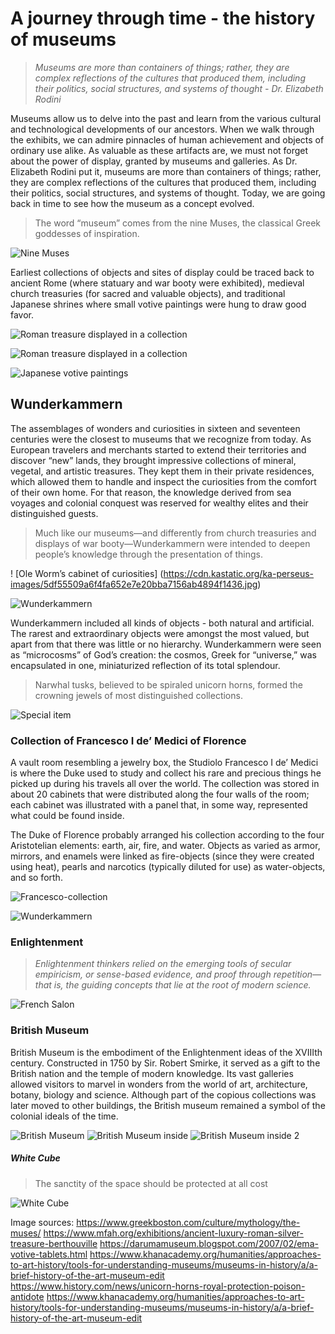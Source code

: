 # A journey through time - the history of museums

> *Museums are more than containers of things; rather, they are complex reflections of the cultures that produced them, including their politics, social structures, and systems of thought - Dr. Elizabeth Rodini*

Museums allow us to delve into the past and learn from the various cultural and technological developments of our ancestors. When we walk through the exhibits, we can admire pinnacles of human achievement and objects of ordinary use alike. As valuable as these artifacts are, we must not forget about the power of display, granted by museums and galleries. As Dr. Elizabeth Rodini put it, museums are more than containers of things; rather, they are complex reflections of the cultures that produced them, including their politics, social structures, and systems of thought. Today, we are going back in time to see how the museum as a concept evolved.

> The word “museum” comes from the nine Muses, the classical Greek goddesses of inspiration. 

![Nine Muses](https://upload.wikimedia.org/wikipedia/commons/8/82/Nine_Muses_-_Samuel_Griswold_Goodrich_%281832%29.jpg) 

Earliest collections of objects and sites of display could be traced back to ancient Rome  (where statuary and war booty were exhibited), medieval church treasuries (for sacred and valuable objects), and traditional Japanese shrines where small votive paintings were hung to draw good favor.

![Roman treasure displayed in a collection](https://static.mfah.com/app/images/c6368ce4-1f84-e611-80c2-0050569125fe.636105880516138182.jpg)

![Roman treasure displayed in a collection](https://live.staticflickr.com/2922/13515397215_32af3da192_b.jpg)

![Japanese votive paintings](https://3.bp.blogspot.com/-_v3-6rUoaL8/UbZGHSFy-EI/AAAAAAAA6vU/WVF0kYdN4gg/s1600/daruma+fuku+ema.jpg) 

## Wunderkammern

The assemblages of wonders and curiosities in sixteen and seventeen centuries were the closest to museums that we recognize from today. As European travelers and merchants started to extend their territories and discover “new” lands, they brought impressive collections of mineral, vegetal, and artistic treasures. They kept them in their private residences, which allowed them to handle and inspect the curiosities from the comfort of their own home. For that reason, the knowledge derived from sea voyages and colonial conquest was reserved for wealthy elites and their distinguished guests.

> Much like our museums—and differently from church treasuries and displays of war booty—Wunderkammern were intended to deepen people’s knowledge through the presentation of things.

! [Ole Worm’s cabinet of curiosities] 
(https://cdn.kastatic.org/ka-perseus-images/5df55509a6f4fa652e7e20bba7156ab4894f1436.jpg) 

![Wunderkammern](https://upload.wikimedia.org/wikipedia/commons/8/8e/Johann_Georg_Hinz_001.jpg)


Wunderkammern included all kinds of objects - both natural and artificial. The rarest and extraordinary objects were amongst the most valued, but apart from that there was little or no hierarchy. Wunderkammern were seen as “microcosms” of God’s creation: the cosmos, Greek for “universe,” was encapsulated in one, miniaturized reflection of its total splendour.

> Narwhal tusks, believed to be spiraled unicorn horns, formed the crowning jewels of most distinguished collections.

![Special item](https://www.history.com/.image/t_share/MTYzMzg1MTg2NzE5OTAxMDcx/narwhal_horn.jpg)


### Collection of Francesco I de’ Medici of Florence


A vault room resembling a jewelry box, the Studiolo Francesco I de’ Medici is where the Duke used to study and collect his rare and precious things he picked up during his travels all over the world. The collection was stored in about 20 cabinets that were distributed along the four walls of the room; each cabinet was illustrated with a panel that, in some way, represented what could be found inside.

The Duke of Florence probably arranged his collection according to the four Aristotelian elements: earth, air, fire, and water. Objects as varied as armor, mirrors, and enamels were linked as fire-objects (since they were created using heat), pearls and narcotics (typically diluted for use) as water-objects, and so forth. 

![Francesco-collection](https://live.staticflickr.com/3870/33156366391_6c570878f0_b.jpg)


![Wunderkammern](https://upload.wikimedia.org/wikipedia/commons/8/8e/Johann_Georg_Hinz_001.jpg)

### Enlightenment

> *Enlightenment thinkers relied on the emerging tools of secular empiricism, or sense-based evidence, and proof through repetition—that is, the guiding concepts that lie at the root of modern science.*


![French Salon](https://miro.medium.com/max/552/0*oe1ue6xA1Fu1Mj9f.jpg)

### British Museum

British Museum is the embodiment of the Enlightenment ideas of the XVIIIth century. Constructed in 1750 by Sir. Robert Smirke, it served as a gift to the British nation and the temple of modern knowledge. Its vast galleries allowed visitors to marvel in wonders from the world of art, architecture, botany, biology and science. Although part of the copious collections was later moved to other buildings, the British museum remained a symbol of the colonial ideals of the time. 


![British Museum](https://upload.wikimedia.org/wikipedia/commons/3/3a/British_Museum_from_NE_2.JPG)
![British Museum inside](https://numismag.com/wp-content/uploads/2019/06/british-museum.jpg)
![British Museum inside 2](https://upload.wikimedia.org/wikipedia/commons/6/69/Inside_the_British_Museum%2C_London_-_DSC04207.JPG)

##### White Cube

> The sanctity of the space should be protected at all cost

![White Cube](https://live.staticflickr.com/6098/6332838690_cac651bf75_b.jpg)

Image sources:
https://www.greekboston.com/culture/mythology/the-muses/
https://www.mfah.org/exhibitions/ancient-luxury-roman-silver-treasure-berthouville
https://darumamuseum.blogspot.com/2007/02/ema-votive-tablets.html
https://www.khanacademy.org/humanities/approaches-to-art-history/tools-for-understanding-museums/museums-in-history/a/a-brief-history-of-the-art-museum-edit
https://www.history.com/news/unicorn-horns-royal-protection-poison-antidote
https://www.khanacademy.org/humanities/approaches-to-art-history/tools-for-understanding-museums/museums-in-history/a/a-brief-history-of-the-art-museum-edit
